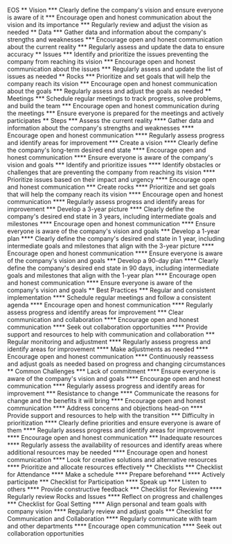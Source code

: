 EOS
** Vision
*** Clearly define the company's vision and ensure everyone is aware of it
*** Encourage open and honest communication about the vision and its importance
*** Regularly review and adjust the vision as needed
** Data
*** Gather data and information about the company's strengths and weaknesses
*** Encourage open and honest communication about the current reality
*** Regularly assess and update the data to ensure accuracy
** Issues
*** Identify and prioritize the issues preventing the company from reaching its vision
*** Encourage open and honest communication about the issues
*** Regularly assess and update the list of issues as needed
** Rocks
*** Prioritize and set goals that will help the company reach its vision
*** Encourage open and honest communication about the goals
*** Regularly assess and adjust the goals as needed
** Meetings
*** Schedule regular meetings to track progress, solve problems, and build the team
*** Encourage open and honest communication during the meetings
*** Ensure everyone is prepared for the meetings and actively participates
** Steps
*** Assess the current reality
**** Gather data and information about the company's strengths and weaknesses
**** Encourage open and honest communication
**** Regularly assess progress and identify areas for improvement
*** Create a vision
**** Clearly define the company's long-term desired end state
**** Encourage open and honest communication
**** Ensure everyone is aware of the company's vision and goals
*** Identify and prioritize issues
**** Identify obstacles or challenges that are preventing the company from reaching its vision
**** Prioritize issues based on their impact and urgency
**** Encourage open and honest communication
*** Create rocks
**** Prioritize and set goals that will help the company reach its vision
**** Encourage open and honest communication
**** Regularly assess progress and identify areas for improvement
*** Develop a 3-year picture
**** Clearly define the company's desired end state in 3 years, including intermediate goals and milestones
**** Encourage open and honest communication
**** Ensure everyone is aware of the company's vision and goals
*** Develop a 1-year plan
**** Clearly define the company's desired end state in 1 year, including intermediate goals and milestones that align with the 3-year picture
**** Encourage open and honest communication
**** Ensure everyone is aware of the company's vision and goals
*** Develop a 90-day plan
**** Clearly define the company's desired end state in 90 days, including intermediate goals and milestones that align with the 1-year plan
**** Encourage open and honest communication
**** Ensure everyone is aware of the company's vision and goals
** Best Practices
*** Regular and consistent implementation
**** Schedule regular meetings and follow a consistent agenda
**** Encourage open and honest communication
**** Regularly assess progress and identify areas for improvement
*** Clear communication and collaboration
**** Encourage open and honest communication
**** Seek out collaboration opportunities
**** Provide support and resources to help with communication and collaboration
*** Regular monitoring and adjustment
**** Regularly assess progress and identify areas for improvement
**** Make adjustments as needed
**** Encourage open and honest communication
**** Continuously reassess and adjust goals as needed based on progress and changing circumstances
** Common Challenges
*** Lack of commitment
**** Ensure everyone is aware of the company's vision and goals
**** Encourage open and honest communication
**** Regularly assess progress and identify areas for improvement
*** Resistance to change
**** Communicate the reasons for change and the benefits it will bring
**** Encourage open and honest communication
**** Address concerns and objections head-on
**** Provide support and resources to help with the transition
*** Difficulty in prioritization
**** Clearly define priorities and ensure everyone is aware of them
**** Regularly assess progress and identify areas for improvement
**** Encourage open and honest communication
*** Inadequate resources
**** Regularly assess the availability of resources and identify areas where additional resources may be needed
**** Encourage open and honest communication
**** Look for creative solutions and alternative resources
**** Prioritize and allocate resources effectively
** Checklists
*** Checklist for Attendance
**** Make a schedule
**** Prepare beforehand
**** Actively participate
*** Checklist for Participation
**** Speak up
**** Listen to others
**** Provide constructive feedback
*** Checklist for Reviewing
**** Regularly review Rocks and Issues
**** Reflect on progress and challenges
*** Checklist for Goal Setting
**** Align personal and team goals with company vision
**** Regularly review and adjust goals
*** Checklist for Communication and Collaboration
**** Regularly communicate with team and other departments
**** Encourage open communication
**** Seek out collaboration opportunities
